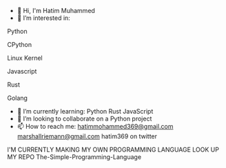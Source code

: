 - 👋 Hi, I'm Hatim Muhammed
- 👀 I’m interested in:

Python

CPython

Linux Kernel

Javascript

Rust

Golang
- 🌱 I’m currently learning:
Python
Rust
JavaScript
- 💞️ I’m looking to collaborate on a Python project
- 📫 How to reach me:
hatimmohammed369@gmail.com
marshallriemann@gmail.com
hatim369 on twitter

I'M CURRENTLY MAKING MY OWN PROGRAMMING LANGUAGE
LOOK UP MY REPO The-Simple-Programming-Language

<!---
hatimmohammed369/hatimmohammed369 is a ✨ special ✨ repository because its `README.md` (this file) appears on your GitHub profile.
You can click the Preview link to take a look at your changes.
--->
